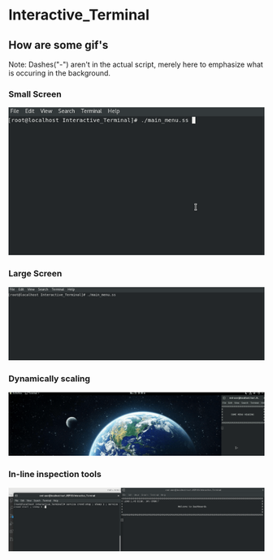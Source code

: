 # Interactive_Terminal

## How are some gif's
Note: Dashes("-") aren't in the actual script, merely here to emphasize what is occuring in the background.

### Small Screen
![GIF small screen](https://github.com/JackFlexington/Interactive_Terminal/blob/master/images/small-with-dashes.gif)

### Large Screen
![GIF large screen](https://github.com/JackFlexington/Interactive_Terminal/blob/master/images/large-with-dashes.gif)

### Dynamically scaling
![GIF dynamic screen](https://github.com/JackFlexington/Interactive_Terminal/blob/master/images/scaling-menu.gif)

### In-line inspection tools
![GIF inspector gadgets](https://github.com/JackFlexington/Interactive_Terminal/blob/master/images/inspector_gadgets.gif)
